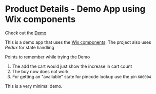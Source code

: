 # Product Details - Demo App using Wix components

Check out the [Demo](https://www.ajira.tech/ProductPageDemoWithWix/)

This is a demo app that uses the [Wix components](https://github.com/wix/wix-style-react).
The project also uses *Redux* for state handling

Points to remember while trying the Demo

1. The add the cart would just show the increase in cart count
2. The buy now does not work
3. For getting an "available" state for pincode lookup use the pin `600004`

This is a very minimal demo.

